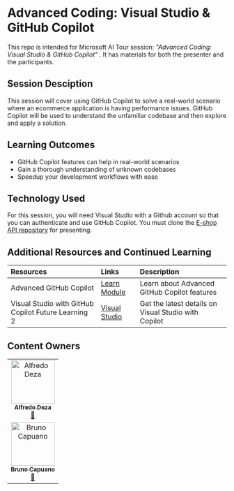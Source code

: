 <!--
To help prepare content for AI Tour, please use this template repository for organizing your sessions and preparing the content for future presentors.
1. Update this readme with the todo's listed below
2. The src folder has been created for all development tasks when creating this session
3. The Lab folder is in-person and async participation with content, please update this folder with instructions for participants to follow along.
4. The Presenter Notes folder is the train the trainer section. Here add any slide decks, demo videos, and other content as needed. This page has a rough layout to provide ideas but can be edited as needed.
5. If you are taking advantage of the static front end site, edit the content in the _config.yml file as needed (specifically the title and description)
-->


# Advanced Coding: Visual Studio & GitHub Copilot

This repo is intended for Microsoft AI Tour session: _"Advanced Coding: Visual Studio & GitHub Copilot"_ . It has materials for both the presenter and the participants.

## Session Desciption

This session will cover using GitHub Copilot to solve a real-world scenario
where an ecommerce application is having performance issues. GitHub Copilot
will be used to understand the unfamiliar codebase and then explore and apply a
solution. 

## Learning Outcomes

* GitHub Copilot features can help in real-world scenarios
* Gain a thorough understanding of unknown codebases
* Speedup your development workflows with ease


## Technology Used

For this session, you will need Visual Studio with a Github account so that you can authenticate and use GitHub Copilot. You must clone the [E-shop API repository](https://github.com/microsoft/aitour-eshop-api) for presenting.

## Additional Resources and Continued Learning

| Resources          | Links                             | Description        |
|:-------------------|:----------------------------------|:-------------------|
| Advanced GitHub Copilot  | [Learn Module](https://learn.microsoft.com/en-us/training/modules/advanced-github-copilot/) | Learn about Advanced GitHub Copilot features |
| Visual Studio with GitHub Copilot Future Learning 2  | [Visual Studio](https://visualstudio.microsoft.com/github-copilot/) | Get the latest details on Visual Studio with Copilot |

## Content Owners

<!-- ALL-CONTRIBUTORS-LIST:START - Do not remove or modify this section -->

<table>
<tr>
    <td align="center"><a href="http://learnanalytics.microsoft.com">
        <img src="https://github.com/alfredodeza.png" width="100px;" alt="Alfredo Deza
"/><br />
        <sub><b>Alfredo Deza
</b></sub></a><br />
            <a href="https://github.com/alfredodeza" title="talk">📢</a> 
    </td>
</tr>
<tr>
    <td align="center"><a href="http://learnanalytics.microsoft.com">
        <img src="https://github.com/elbruno.png" width="100px;" alt="Bruno Capuano
"/><br />
        <sub><b>Bruno Capuano
</b></sub></a><br />
            <a href="https://github.com/elbruno" title="talk">📢</a> 
    </td>
</tr>
</table>

<!-- ALL-CONTRIBUTORS-LIST:END -->

